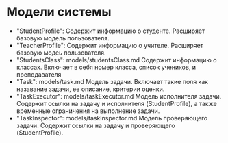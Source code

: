 # Модели системы

- "StudentProfile":
	Содержит информацию о студенте. Расширяет базовую модель пользователя.
- "TeacherProfile": 
	Содержит информацию о учителе. Расширяет базовую модеь пользователя.
- "StudentsClass": models/studentsClass.md
	Содержит информацию о классах. Включает в себя номер класса, список учеников, и преподавателя 
- "Task": models/task.md
	Модель задачи. Включает такие поля как назавание задачи, ее описание, критерии оценки.
- "TaskExecutor": models/taskExecutor.md
	Модель исполнителя задачи. Содержит ссылки на задачу и исполнителя (StudentProfile), a также временные ограничения на выполнение задачи.
- "TaskInspector": models/taskInspector.md
	Модель проверяющего задачи. Содержит ссылки на задачу и проверяющего (StudentProfile).